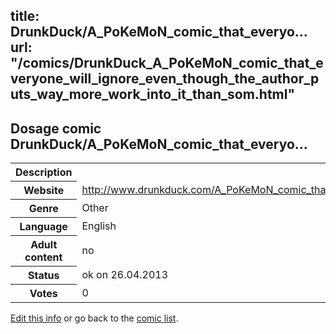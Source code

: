 title: DrunkDuck/A_PoKeMoN_comic_that_everyo...
url: "/comics/DrunkDuck_A_PoKeMoN_comic_that_everyone_will_ignore_even_though_the_author_puts_way_more_work_into_it_than_som.html"
---
Dosage comic DrunkDuck/A_PoKeMoN_comic_that_everyo...
-----------------------------------------

<p id="msg"></p>
<script type="text/javascript">
if (window.location.search === '?edit_info_mail=sent_ok') {
  var elem = document.getElementById("msg");
  elem.innerHTML = 'Edited information sucessfully sent.';
  elem.className = 'ok';
}
</script>
<table class="comicinfo">
<tr>
<th>Description</th><td></td>
</tr>
<tr>
<th>Website</th><td><a href="http://www.drunkduck.com/A_PoKeMoN_comic_that_everyone_will_ignore_even_though_the_author_puts_way_more_work_into_it_than_some_other_very_popular_PoKeMoN_comics_that_get_over_nine_thousand_views_on_days_they_DONT_update_What_the_hell/">http://www.drunkduck.com/A_PoKeMoN_comic_that_everyone_will_ignore_even_though_the_author_puts_way_more_work_into_it_than_some_other_very_popular_PoKeMoN_comics_that_get_over_nine_thousand_views_on_days_they_DONT_update_What_the_hell/</a></td>
</tr>
<tr>
<th>Genre</th><td>Other</td>
</tr>
<tr>
<th>Language</th><td>English</td>
</tr>
<tr>
<th>Adult content</th><td>no</td>
</tr>
<tr>
<th>Status</th><td>ok on 26.04.2013</td>
</tr>
<tr>
<th>Votes</th><td>0</td>
</tr>
</table>

[Edit this info](DrunkDuck_A_PoKeMoN_comic_that_everyone_will_ignore_even_though_the_author_puts_way_more_work_into_it_than_som_edit.html) or go back to the [comic list](../comic-index.html).
